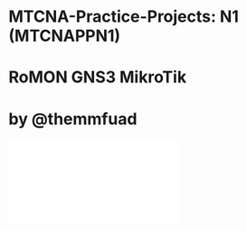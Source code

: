 # MTCNA-Practice-Projects: N1 (MTCNAPPN1)
# RoMON GNS3 MikroTik
# by @themmfuad

![network-diagram](RoMON-GNS3-MikroTik-MTCNAPP1/RoMON-GNS3-MikroTik-MTCNAPP1-by-themmfuad.pdf "")
